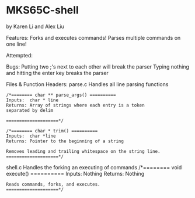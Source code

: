 # MKS65C-shell
by Karen Li and Alex Liu

Features:
	Forks and executes commands!
	Parses multiple commands on one line!

Attempted:


Bugs:
	Putting two ;'s next to each other will break the parser
	Typing nothing and hitting the enter key breaks the parser
	
Files & Function Headers:
parse.c
	Handles all line parsing functions

	/*======== char ** parse_args() ==========
	Inputs:  char * line 
	Returns: Array of strings where each entry is a token 
	separated by delim

	====================*/

	/*======== char * trim() ==========
	Inputs:  char *line 
	Returns: Pointer to the beginning of a string

	Removes leading and trailing whitespace on the string line.
	====================*/

shell.c
	Handles the forking an executing of commands
	/*======== void execute() ==========
	Inputs:  Nothing
	Returns: Nothing

	Reads commands, forks, and executes.
	====================*/

